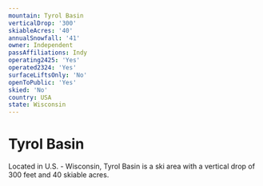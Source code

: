 ```yaml
---
mountain: Tyrol Basin
verticalDrop: '300'
skiableAcres: '40'
annualSnowfall: '41'
owner: Independent
passAffiliations: Indy
operating2425: 'Yes'
operated2324: 'Yes'
surfaceLiftsOnly: 'No'
openToPublic: 'Yes'
skied: 'No'
country: USA
state: Wisconsin
---
```


# Tyrol Basin

Located in U.S. - Wisconsin, Tyrol Basin is a ski area with a vertical drop of 300 feet and 40 skiable acres.
